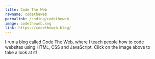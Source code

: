 ```yaml
---
title: Code The Web
rawname: codetheweb
permalink: /coding/codetheweb
image: codetheweb.svg
link: https://codetheweb.blog/
---
```


I run a blog called Code The Web, where I teach people how to code websites using HTML, CSS and JavaScript. Click on the image above to take a look at it!